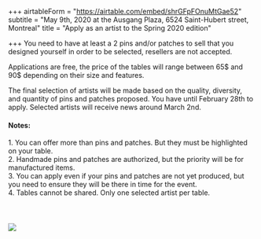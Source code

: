 +++
airtableForm = "https://airtable.com/embed/shrGFpFOnuMtGae52"
subtitle = "May 9th, 2020 at the Ausgang Plaza, 6524 Saint-Hubert street, Montreal"
title = "Apply as an artist to the Spring 2020 edition"

+++
You need to have at least a 2 pins and/or patches to sell that you designed yourself in order to be selected, resellers are not accepted.

Applications are free, the price of the tables will range between 65$ and 90$ depending on their size and features.

The final selection of artists will be made based on the quality, diversity, and quantity of pins and patches proposed. You have until February 28th to apply. Selected artists will receive news around March 2nd.

#### Notes:

1\. You can offer more than pins and patches. But they must be highlighted on your table.  
2\. Handmade pins and patches are authorized, but the priority will be for manufactured items.  
3\. You can apply even if your pins and patches are not yet produced, but you need to ensure they will be there in time for the event.  
4\. Tables cannot be shared. Only one selected artist per table.

<div class="photo tilt-right" style="position:relative;top:40px;"> <img src="/img/Salle_Ausgang-3.jpg"/> </div>